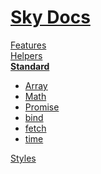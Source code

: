 <!--- This Standard was auto-generated using "npx sky readme build" --> 

# [Sky Docs](/README.md)

[Features](../features/Features.md)   
[Helpers](../helpers/Helpers.md)   
**[Standard](../standard/Standard.md)**   
* [Array](../standard/Array/Array.md)
* [Math](../standard/Math/Math.md)
* [Promise](../standard/Promise/Promise.md)
* [bind](../standard/bind/bind.md)
* [fetch](../standard/fetch/fetch.md)
* [time](../standard/time/time.md)
  
[Styles](../styles/Styles.md)   